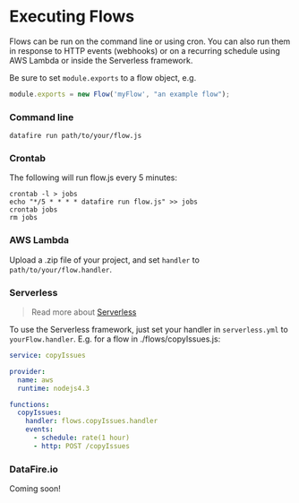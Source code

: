 # Executing Flows
Flows can be run on the command line or using cron.
You can also run them in response to HTTP events (webhooks) or on a recurring schedule
using AWS Lambda or inside the Serverless framework.

Be sure to set `module.exports` to a flow object, e.g.
```js
module.exports = new Flow('myFlow', "an example flow");
```

### Command line
```
datafire run path/to/your/flow.js
```

### Crontab
The following will run flow.js every 5 minutes:
```
crontab -l > jobs
echo "*/5 * * * * datafire run flow.js" >> jobs
crontab jobs
rm jobs
```
### AWS Lambda
Upload a .zip file of your project, and set `handler` to `path/to/your/flow.handler`.

### Serverless
> Read more about [Serverless](https://github.com/serverless/serverless) 

To use the Serverless framework, just set your handler in `serverless.yml` to `yourFlow.handler`.
E.g. for a flow in ./flows/copyIssues.js:

```yml
service: copyIssues

provider:
  name: aws
  runtime: nodejs4.3

functions:
  copyIssues:
    handler: flows.copyIssues.handler
    events:
      - schedule: rate(1 hour)
      - http: POST /copyIssues
```

### DataFire.io
Coming soon!

